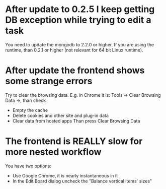 # After update to 0.2.5 I keep getting DB exception while trying to edit a task #
You need to update the mongodb to 2.2.0 or higher. If you are using the runtime, than 0.2.1 or higher (not relevant for 64 bit Linux runtime).

# After update the frontend shows some strange errors #
Try to clear the browsing data. E.g. in Chrome it is: Tools -> Clear Browsing Data ->, than check
  * Empty the cache
  * Delete cookies and other site and plug-in data
  * Clear data from hosted apps
Than press Clear Browsing Data

# The frontend is REALLY slow for more nested workflow #
You have two options:
  * Use Google Chrome, it is nearly instantaneous in it
  * In the Edit Board dialog uncheck the "Balance vertical items' sizes"